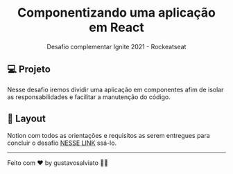 <h1 align="center"> Componentizando uma aplicação em React </h1>

<p align="center">
Desafio complementar Ignite 2021 - Rockeatseat<br/>
</p>

## 💻 Projeto

Nesse desafio iremos dividir uma aplicação em componentes afim de isolar as responsabilidades e facilitar a manutenção do código.


## 🔖 Layout

Notion com todos as orientações e requisitos as serem entregues para concluir o desafio [NESSE LINK](https://www.notion.so/Desafio-02-Componentizando-a-aplica-o-b9f0f025c95b437699d0c3115f55b0f1)
ssá-lo.

---

Feito com ♥ by gustavosalviato :tada::wave: 